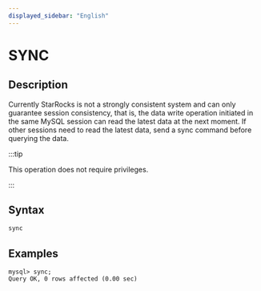 ```yaml
---
displayed_sidebar: "English"
---
```


# SYNC

## Description

Currently StarRocks is not a strongly consistent system and can only guarantee session consistency, that is, the data write operation initiated in the same MySQL session can read the latest data at the next moment. If other sessions need to read the latest data, send a sync command before querying the data.

:::tip

This operation does not require privileges.

:::

## Syntax

```SQL
sync
```

## Examples

```Plain
mysql> sync;
Query OK, 0 rows affected (0.00 sec)
```
